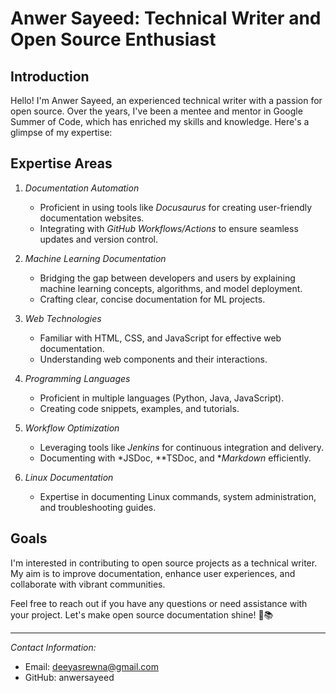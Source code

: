 # Anwer Sayeed: Technical Writer and Open Source Enthusiast

## Introduction
Hello! I'm Anwer Sayeed, an experienced technical writer with a passion for open source. Over the years, I've been a mentee and mentor in Google Summer of Code, which has enriched my skills and knowledge. Here's a glimpse of my expertise:

## Expertise Areas

1. *Documentation Automation*
   - Proficient in using tools like *Docusaurus* for creating user-friendly documentation websites.
   - Integrating with *GitHub Workflows/Actions* to ensure seamless updates and version control.

2. *Machine Learning Documentation*
   - Bridging the gap between developers and users by explaining machine learning concepts, algorithms, and model deployment.
   - Crafting clear, concise documentation for ML projects.

3. *Web Technologies*
   - Familiar with HTML, CSS, and JavaScript for effective web documentation.
   - Understanding web components and their interactions.

4. *Programming Languages*
   - Proficient in multiple languages (Python, Java, JavaScript).
   - Creating code snippets, examples, and tutorials.

5. *Workflow Optimization*
   - Leveraging tools like *Jenkins* for continuous integration and delivery.
   - Documenting with *JSDoc, **TSDoc, and **Markdown* efficiently.

6. *Linux Documentation*
   - Expertise in documenting Linux commands, system administration, and troubleshooting guides.

## Goals
I'm interested in contributing to open source projects as a technical writer. My aim is to improve documentation, enhance user experiences, and collaborate with vibrant communities.

Feel free to reach out if you have any questions or need assistance with your project. Let's make open source documentation shine! 🚀📚

---

*Contact Information:*
- Email: deeyasrewna@gmail.com
- GitHub: anwersayeed
